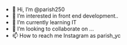 - 👋 Hi, I’m @parish250
- 👀 I’m interested in front end development..
- 🌱 I’m currently learning IT
- 💞️ I’m looking to collaborate on ...
- 📫 How to reach me Instagram as parish_yc

<!---
parish250/parish250 is a ✨ special ✨ repository because its `README.md` (this file) appears on your GitHub profile.
You can click the Preview link to take a look at your changes.
--->
